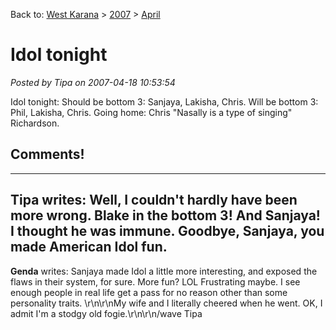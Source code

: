 Back to: [West Karana](/posts/westkarana.md) > [2007](/posts/2007/westkarana.md) > [April](./westkarana.md)
# Idol tonight

*Posted by Tipa on 2007-04-18 10:53:54*

Idol tonight: Should be bottom 3: Sanjaya, Lakisha, Chris. Will be bottom 3: Phil, Lakisha, Chris. Going home: Chris "Nasally is a type of singing" Richardson.
## Comments!
---
**Tipa** writes: Well, I couldn't hardly have been more wrong. Blake in the bottom 3! And Sanjaya! I thought he was immune. Goodbye, Sanjaya, you made American Idol fun.
---
**Genda** writes: Sanjaya made Idol a little more interesting, and exposed the flaws in their system, for sure.  More fun?  LOL Frustrating maybe.  I see enough people in real life get a pass for no reason other than some personality traits.  \r\n\r\nMy wife and I literally cheered when he went.  OK, I admit I'm a stodgy old fogie.\r\n\r\n/wave Tipa
